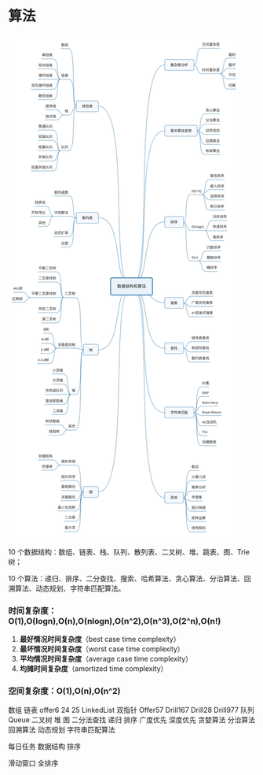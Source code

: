 # 算法

![下载](../../../../../../images/下载.jpg)

10 个数据结构：数组、链表、栈、队列、散列表、二叉树、堆、跳表、图、Trie树；

10 个算法：递归、排序、二分查找、搜索、哈希算法、贪心算法、分治算法、回溯算法、动态规划、字符串匹配算法。



### 时间复杂度：O(1),O(logn),O(n),O(nlogn),O(n^2),O(n^3),O(2^n),O(n!)

1. **最好情况时间复杂度**（best case time complexity）
2. **最坏情况时间复杂度**（worst case time complexity）
3. **平均情况时间复杂度**（average case time complexity）
4. **均摊时间复杂度**（amortized time complexity）

### 空间复杂度：O(1),O(n),O(n^2)

数组
链表 offer6 24 25 LinkedList
双指针 Offer57 Drill167 Drill28 Drill977
队列 Queue
二叉树
堆
图
二分法查找
递归
排序
广度优先
深度优先
贪婪算法
分治算法
回溯算法
动态规划
字符串匹配算法

每日任务
数据结构
排序


滑动窗口
全排序

